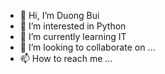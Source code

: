 - 👋 Hi, I’m Duong Bui
- 👀 I’m interested in Python
- 🌱 I’m currently learning IT
- 💞️ I’m looking to collaborate on ...
- 📫 How to reach me ...

<!---
bpduong6203/bpduong6203 is a ✨ special ✨ repository because its `README.md` (this file) appears on your GitHub profile.
You can click the Preview link to take a look at your changes.
--->
